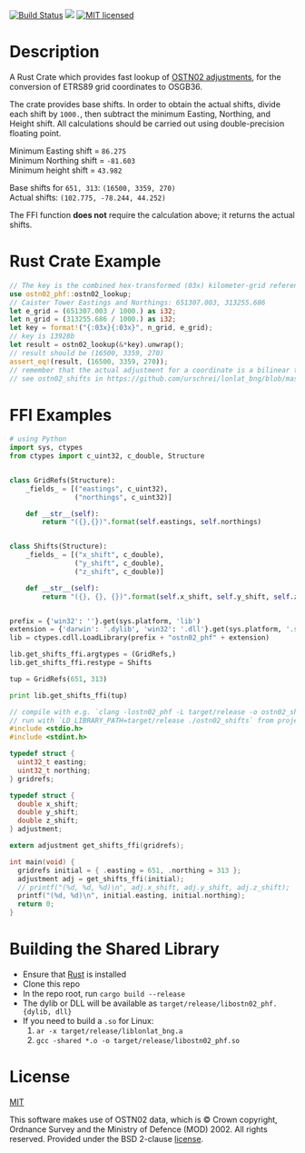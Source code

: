 [![Build Status](https://travis-ci.org/urschrei/OSTN02_PHF.png?branch=master)](https://travis-ci.org/urschrei/OSTN02_PHF) [![](https://img.shields.io/crates/v/lonlat_bng.svg)](https://crates.io/crates/OSTN02_PHF) [![MIT licensed](https://img.shields.io/badge/license-MIT-blue.svg)](license.txt)  

# Description
A Rust Crate which provides fast lookup of [OSTN02 adjustments](https://www.ordnancesurvey.co.uk/business-and-government/help-and-support/navigation-technology/os-net/surveying.html), for the conversion of ETRS89 grid coordinates to OSGB36.  

The crate provides base shifts. In order to obtain the actual shifts, divide each shift by `1000.`, then subtract the minimum Easting, Northing, and Height shift. All calculations should be carried out using double-precision floating point.

Minimum Easting shift = `86.275`  
Minimum Northing shift = `-81.603`  
Minimum height shift = `43.982`  

Base shifts for `651, 313`: `(16500, 3359, 270)`  
Actual shifts: `(102.775, -78.244, 44.252)`  

The FFI function **does not** require the calculation above; it returns the actual shifts.

# Rust Crate Example
``` rust
// The key is the combined hex-transformed (03x) kilometer-grid reference of the ETRS89 Northings and Eastings coordinates
use ostn02_phf::ostn02_lookup;
// Caister Tower Eastings and Northings: 651307.003, 313255.686
let e_grid = (651307.003 / 1000.) as i32;
let n_grid = (313255.686 / 1000.) as i32;
let key = format!("{:03x}{:03x}", n_grid, e_grid);
// key is 13928b
let result = ostn02_lookup(&*key).unwrap();
// result should be (16500, 3359, 270)
assert_eq!(result, (16500, 3359, 270));
// remember that the actual adjustment for a coordinate is a bilinear transform, using a square
// see ostn02_shifts in https://github.com/urschrei/lonlat_bng/blob/master/src/ostn02/mod.rs
```

# FFI Examples
``` python
# using Python
import sys, ctypes
from ctypes import c_uint32, c_double, Structure


class GridRefs(Structure):
    _fields_ = [("eastings", c_uint32),
                ("northings", c_uint32)]

    def __str__(self):
        return "({},{})".format(self.eastings, self.northings)


class Shifts(Structure):
    _fields_ = [("x_shift", c_double),
                ("y_shift", c_double),
                ("z_shift", c_double)]

    def __str__(self):
        return "({}, {}, {})".format(self.x_shift, self.y_shift, self.z_shift)


prefix = {'win32': ''}.get(sys.platform, 'lib')
extension = {'darwin': '.dylib', 'win32': '.dll'}.get(sys.platform, '.so')
lib = ctypes.cdll.LoadLibrary(prefix + "ostn02_phf" + extension)

lib.get_shifts_ffi.argtypes = (GridRefs,)
lib.get_shifts_ffi.restype = Shifts

tup = GridRefs(651, 313)

print lib.get_shifts_ffi(tup)
```

``` c
// compile with e.g. `clang -lostn02_phf -L target/release -o ostn02_shifts  src/ostn02.c` from project root
// run with `LD_LIBRARY_PATH=target/release ./ostn02_shifts` from project root
#include <stdio.h>
#include <stdint.h>

typedef struct {
  uint32_t easting;
  uint32_t northing;
} gridrefs;

typedef struct {
  double x_shift;
  double y_shift;
  double z_shift;
} adjustment;

extern adjustment get_shifts_ffi(gridrefs);

int main(void) {
  gridrefs initial = { .easting = 651, .northing = 313 };
  adjustment adj = get_shifts_ffi(initial);
  // printf("(%d, %d, %d)\n", adj.x_shift, adj.y_shift, adj.z_shift);
  printf("(%d, %d)\n", initial.easting, initial.northing);
  return 0;
}
```

# Building the Shared Library
- Ensure that [Rust](https://www.rust-lang.org/downloads.html) is installed
- Clone this repo
- In the repo root, run `cargo build --release`
- The dylib or DLL will be available as `target/release/libostn02_phf.{dylib, dll}`
- If you need to build a `.so` for Linux:
    1. `ar -x target/release/liblonlat_bng.a`
    2. `gcc -shared *.o -o target/release/libostn02_phf.so`

# License
[MIT](LICENSE)  

This software makes use of OSTN02 data, which is © Crown copyright, Ordnance Survey and the Ministry of Defence (MOD) 2002. All rights reserved. Provided under the BSD 2-clause [license](OSTN02_license.txt).
